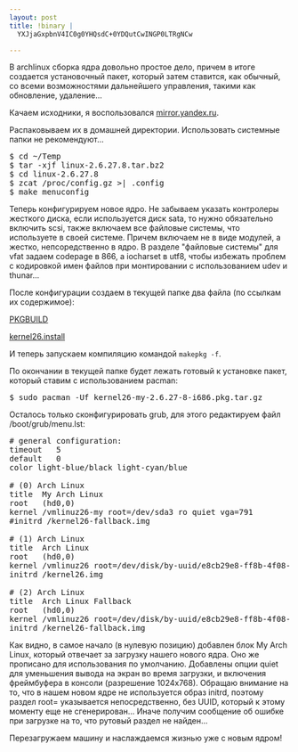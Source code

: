 ```yaml
--- 
layout: post
title: !binary |
  YXJjaGxpbnV4IC0g0YHQsdC+0YDQutCwINGP0LTRgNCw

---
```

В archlinux сборка ядра довольно простое дело, причем в итоге создается установочный пакет, который затем ставится, как обычный, со всеми возможностями дальнейшего управления, такими как обновление, удаление...
<!--more-->
Качаем исходники, я воспользовался <a href="http://mirror.yandex.ru/kernel.org/linux/kernel/v2.6/linux-2.6.27.8.tar.bz2">mirror.yandex.ru</a>.

Распаковываем их в домашней директории. Использовать системные папки не рекомендуют...
<pre>$ cd ~/Temp
$ tar -xjf linux-2.6.27.8.tar.bz2
$ cd linux-2.6.27.8
$ zcat /proc/config.gz &gt;| .config
$ make menuconfig</pre>

Теперь конфигурируем новое ядро. Не забываем указать контролеры жесткого диска, если используется диск sata, то нужно обязательно включить scsi, также включаем все файловые системы, что используете в своей системе. Причем включаем не в виде модулей, а жестко, непсоредственно в ядро. В разделе "файловые системы" для vfat задаем codepage в 866, а iocharset в utf8, чтобы избежать проблем с кодировкой имен файлов при монтировании с использованием udev и thunar...

После конфигурации создаем в текущей папке два файла (по ссылкам их содержимое):

<a href="http://textsnip.com/1d82d2">PKGBUILD</a>

<a href="http://textsnip.com/8a6399">kernel26.install</a>

И теперь запускаем компиляцию командой <code>makepkg -f</code>.

По окончании в текущей папке будет лежать готовый к установке пакет, который ставим с использованием pacman:
<pre>$ sudo pacman -Uf kernel26-my-2.6.27-8-i686.pkg.tar.gz</pre>

Осталось только сконфигурировать grub, для этого редактируем файл /boot/grub/menu.lst:
<pre># general configuration:
timeout   5
default   0
color light-blue/black light-cyan/blue

# (0) Arch Linux
title  My Arch Linux
root   (hd0,0)
kernel /vmlinuz26-my root=/dev/sda3 ro quiet vga=791
#initrd /kernel26-fallback.img

# (1) Arch Linux
title  Arch Linux
root   (hd0,0)
kernel /vmlinuz26 root=/dev/disk/by-uuid/e8cb29e8-ff8b-4f08-ae93-e7e63e27d9be ro quiet vga=791
initrd /kernel26.img

# (2) Arch Linux
title  Arch Linux Fallback
root   (hd0,0)
kernel /vmlinuz26 root=/dev/disk/by-uuid/e8cb29e8-ff8b-4f08-ae93-e7e63e27d9be ro
initrd /kernel26-fallback.img</pre>

Как видно, в самое начало (в нулевую позицию) добавлен блок My Arch Linux, который отвечает за загрузку нашего нового ядра. Оно же прописано для использования по умолчанию. Добавлены опции quiet для уменьшения вывода на экран во время загрузки, и включения фреймбуфера в консоли (разрешение 1024х768). Обращаю внимание на то, что в нашем новом ядре не используется образ initrd, поэтому раздел root= указывается непосредственно, без UUID, который к этому моменту еще не сгенерирован... Иначе получим сообщение об ошибке при загрузке на то, что рутовый раздел не найден...

Перезагружаем машину и наслаждаемся жизнью уже с новым ядром!
